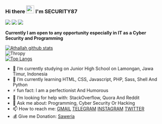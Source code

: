 ### Hi there <img src="https://media.giphy.com/media/hvRJCLFzcasrR4ia7z/giphy.gif" width="25px"/> I'm SECURITY87

![](https://visitor-badge.glitch.me/badge?page_id=SECURITY87) <a href="https://twitter.com/Haxnology_ID" target="blank"><img src="https://img.shields.io/badge/@SECURITY87-30302f?style=flat&logo=twitter" /></a> <a href="https://instagram.com/Haxnology_ID" target="blank"><img src="https://img.shields.io/badge/@SECURITY87-30302f?style=flat&logo=instagram" /></a>

**Currently I am open to any opportunity especially in IT as a Cyber Security and Programming**

[![Athallah github stats](https://github-readme-stats.vercel.app/api?username=SECURITY87&show_icons=true&theme=radical)](https://github.com/SECURITY87/)<br>
![Thropy](https://github-profile-trophy.vercel.app/?username=SECURITY87&row=1&column=4)<br>
[![Top Langs](https://github-readme-stats.vercel.app/api/top-langs/?username=SECURITY87&layout=compact)](https://github.com/SECURITY87/github-readme-stats)

- 🔭 I’m currently studying on Junior High School on Lamongan, Jawa Timur, Indonesia
- 🌱 I’m currently learning HTML, CSS, Javascript, PHP, Sass, Shell And Python
- ⚡ fun fact:  I am a perfectionist And Humorous 
- 🤔 I’m looking for help with: StackOverflow, Quora And Reddit
- 💬 Ask me about: Programming, Cyber Security Or Hacking
- 📫 How to reach me: [GMAIL](mailto:mrpredatoranonymous@gmail.com) [TELEGRAM](https://t.me/DecHex) [INSTAGRAM](https://instagram.com/Haxnology_ID) [TWITTER](https://twitter.com/Haxnology_ID)
 - 💰 Give me Donation: [Saweria](https://saweria.co/SECURITY87)
 
 
<!--
**SECURITY87/SECURITY87** is a ✨ _special_ ✨ repository because its `README.md` (this file) appears on your GitHub profile.

Here are some ideas to get you started:

- 🔭 I’m currently working on ...
- 🌱 I’m currently learning ...
- 👯 I’m looking to collaborate on ...
- 🤔 I’m looking for help with ...
- 💬 Ask me about ...
- 📫 How to reach me: [GMAIL](mailto:mrpredatoranonymous@gmail.com) [TELEGRAM](https://t.me/DecHex) [INSTAGRAM](https://instagram.com/Haxnology_ID) [TWITTER](https://twitter.com/Haxnology_ID)
- 😄 Pronouns: ...
- ⚡ Fun fact: ...
-->
